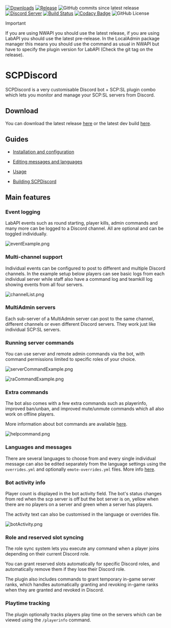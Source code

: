 [![Downloads](https://img.shields.io/github/downloads/KarlOfDuty/SCPDiscord/total.svg)](https://github.com/KarlOfDuty/SCPDiscord/releases) [![Release](https://img.shields.io/github/release/KarlofDuty/SCPDiscord.svg)](https://github.com/KarlOfDuty/SCPDiscord/releases) ![GitHub commits since latest release](https://img.shields.io/github/commits-since/karlofduty/scpdiscord/latest) [![Discord Server](https://img.shields.io/discord/430468637183442945.svg?label=discord)](https://discord.gg/C5qMvkj) [![Build Status](https://jenkins.karlofduty.com/job/NWAPI/job/SCPDiscord/job/main/badge/icon)](https://jenkins.karlofduty.com/blue/organizations/jenkins/NWAPI%2FSCPDiscord/activity) [![Codacy Badge](https://app.codacy.com/project/badge/Grade/ac66145c080446898df41f137bdb9370)](https://app.codacy.com/gh/KarlOfDuty/SCPDiscord/dashboard?utm_source=gh&utm_medium=referral&utm_content=&utm_campaign=Badge_grade) ![GitHub License](https://img.shields.io/github/license/karlofduty/scpdiscord)

> [!IMPORTANT]
> If you are using NWAPI you should use the latest release, if you are using LabAPI you should use the latest pre-release.
> In the LocalAdmin package manager this means you should use the command as usual in NWAPI but have to specify the plugin version for LabAPI (Check the git tag on the release).

# SCPDiscord

SCPDiscord is a very customisable Discord bot + SCP:SL plugin combo which lets you monitor and manage your SCP:SL servers from Discord.

## Download

You can download the latest release [here](https://github.com/KarlOfDuty/SCPDiscord/releases) or the latest dev build [here](https://jenkins.karlofduty.com/blue/organizations/jenkins/NWAPI%2FSCPDiscord/activity).

## Guides

- [Installation and configuration](docs/Installation.md)

- [Editing messages and languages](docs/Languages.md)

- [Usage](docs/Usage.md)

- [Building SCPDiscord](docs/Building.md)

## Main features

### Event logging

LabAPI events such as round starting, player kills, admin commands and many more can be logged to a Discord channel. All are optional and can be toggled individually.

![eventExample.png](docs%2Fimg%2FeventExamples.png)

### Multi-channel support

Individual events can be configured to post to different and multiple Discord channels. In the example setup below players can see basic logs from each individual server while staff also have a command log and teamkill log showing events from all four servers.

![channelList.png](docs/img/channelList.png)

### MultiAdmin servers

Each sub-server of a MultiAdmin server can post to the same channel, different channels or even different Discord servers. They work just like individual SCP:SL servers.

### Running server commands

You can use server and remote admin commands via the bot, with command permissions limited to specific roles of your choice.

![serverCommandExample.png](docs%2Fimg%2FserverCommandExample.png)

![raCommandExample.png](docs%2Fimg%2FraCommandExample.png)

### Extra commands

The bot also comes with a few extra commands such as playerinfo, improved ban/unban, and improved mute/unmute commands which all also work on offline players.

More information about bot commands are available [here](docs/Usage.md).

![helpcommand.png](docs/img/helpcommand.png)

### Languages and messages

There are several languages to choose from and every single individual message can also be edited separately from the language settings using the `overrides.yml` and optionally `emote-overrides.yml` files. More info [here](docs/Languages.md).

### Bot activity info

Player count is displayed in the bot activity field. The bot's status changes from red when the scp server is off but the bot server is on, yellow when there are no players on a server and green when a server has players.

The activity text can also be customised in the language or overrides file.

![botActivity.png](docs%2Fimg%2FbotActivity.png)

### Role and reserved slot syncing

The role sync system lets you execute any command when a player joins depending on their current Discord role.

You can grant reserved slots automatically for specific Discord roles, and automatically remove them if they lose their Discord role.

The plugin also includes commands to grant temporary in-game server ranks, which handles automatically granting and revoking in-game ranks when they are granted and revoked in Discord.

### Playtime tracking

The plugin optionally tracks players play time on the servers which can be viewed using the `/playerinfo` command.
